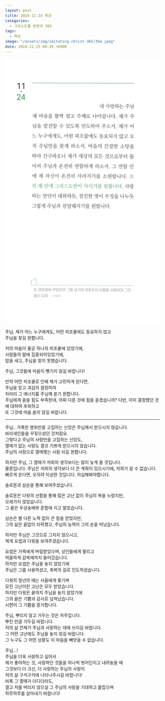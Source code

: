 ```yaml
---
layout: post
title: 2024-11-24 묵상
categories:
  - 그리스도를 본받아 365
tags:
  - 묵상
image: "/assets/img/imitating-christ-365/364.jpeg"
date: 2024-11-25 00:35 +0900
---
```


![image](/assets/img/imitating-christ-365/364.jpeg)

주님, 제가 어느 누구에게도, 어떤 피조물에도 동요하지 않고  
주님을 찾길 원합니다.

저의 마음이 줄곧 하나의 피조물에 있었기에,  
사람들의 말에 집중되어있었기에,  
밤을 새고, 주님을 찾지 못했습니다.

주님, 그것들에 마음이 뺏기지 않길 바랍니다!

만약 어떤 피조물로 인해 제가 고민하게 된다면,  
주님을 믿고 과감히 결정하여  
차라리 그 에너지를 주님께 쏟기 원합니다.  
주님에게 쏟을 힘도 부족한데, 어찌 다른 것에 힘을 쏟겠습니까?
다만, 이미 결정했던 것에 대하여 후회하고  
또 그것에 마음 쏟지 않길 바랍니다.

---

주님.. 거룩한 행위만을 고집하는 신앙은 주님께서 받으시지 않습니다.  
바리새인들을 꾸짖으셨던 것처럼요.  
그렇다고 주님의 사랑만을 고집하는 신앙도,  
열매가 없는 사랑도 결코 기쁘게 받으시지 않습니다.  
주님의 사랑으로 열매맺는 사람 되길 원합니다.

하지만 주님, 그 열매가 저희의 생각보다는 많이 늦게 올 것입니다.  
물론입니다. 주님은 저희의 생각보다 더 큰 계획이 있으시기에, 저희가 알 수 없습니다.  
빠르게 온다면, 오히려 이상한 것입니다. 의심해봐야합니다.

솔로몬과 삼손을 통해 보여주셨습니다.

솔로몬은 다윗의 선함을 통해 많은 고난 없이 주님의 복을 누렸지만,  
오래가지 않았습니다.  
그 끝은 우상숭배와 혼합에 지고 말았습니다.

삼손은 별 다른 노력 없이 큰 힘을 얻었지만,  
그의 삶은 끝없이 타락했고, 주님의 능력이 그의 손을 떠났습니다.

하지만 주님은 그것으로 그치지 않으시고,  
제게 요셉과 다윗을 보여주셨습니다.

요셉은 가족에게 버림받았으며, 상인들에게 팔리고  
억울하게 감옥에까지 들어갔습니다.  
하지만 요셉은 주님을 놓지 않았기에  
주님은 그를 사용하셨고, 축복의 길로 인도하셨습니다.

다윗의 청년의 때는 사울에게 쫒기며  
모진 고난이란 고난은 모두 받았습니다.  
하지만 다윗은 끝까지 주님을 놓지 않았기에  
그의 끝은 기쁨과 감사로 넘쳐났습니다.  
시편이 그 기쁨을 증거합니다.

주님, 뿌리지 않고 거두는 것은 저주입니다.  
뿌린 만큼 거두길 바랍니다.  
저의 삶 전체가 주님과 사랑하는 데에 쓰이길 바랍니다.  
그 어떤 고난에도 주님을 놓지 않길 바랍니다.  
그 누구도 그 어떤 상황도 이 마음을 빼앗을 수 없습니다.

주님...!  
주님을 더욱 사랑하고 싶어서  
제가 좋아하는 것, 사랑하던 것들을 하나씩 벗어던지고 내려놓을 때  
그것보다 더 크신, 더 사랑하는 주님의 사랑이  
저의 삶 구석구석에 나타나주시길 바랍니다!  
비록 그 열매가 더디더라도,  
결고 저를 버리지 않으실 그 주님의 사랑을 기대하고 붙잡으며  
하루하루를 살아내기 바랍니다!
